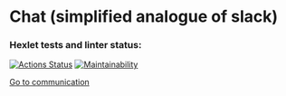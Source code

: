 # Chat (simplified analogue of slack)

### Hexlet tests and linter status:
[![Actions Status](https://github.com/alex-ismailov/frontend-project-lvl4/workflows/hexlet-check/badge.svg)](https://github.com/alex-ismailov/frontend-project-lvl4/actions)
[![Maintainability](https://api.codeclimate.com/v1/badges/5402a4dd9550fabf0d7a/maintainability)](https://codeclimate.com/github/alex-ismailov/frontend-project-lvl4/maintainability)

[Go to communication](https://stormy-ridge-26780.herokuapp.com/)
